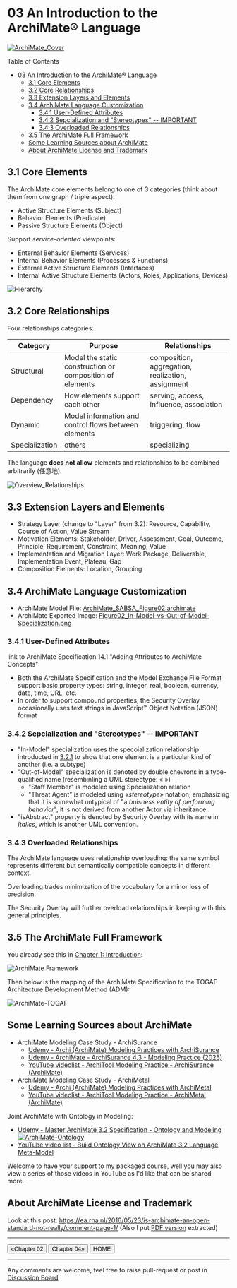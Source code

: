 # 03 An Introduction to the ArchiMate® Language

[![ArchiMate_Cover](./img/ArchiMate_Spec_Cover.png)](https://www.opengroup.org/archimate-forum/archimate-overview)

Table of Contents

- [03 An Introduction to the ArchiMate® Language](#03-an-introduction-to-the-archimate-language)
  - [3.1 Core Elements](#31-core-elements)
  - [3.2 Core Relationships](#32-core-relationships)
  - [3.3 Extension Layers and Elements](#33-extension-layers-and-elements)
  - [3.4 ArchiMate Language Customization](#34-archimate-language-customization)
    - [3.4.1 User-Defined Attributes](#341-user-defined-attributes)
    - [3.4.2 Sepcialization and "Stereotypes" -- IMPORTANT](#342-sepcialization-and-stereotypes----important)
    - [3.4.3 Overloaded Relationships](#343-overloaded-relationships)
  - [3.5 The ArchiMate Full Framework](#35-the-archimate-full-framework)
  - [Some Learning Sources about ArchiMate](#some-learning-sources-about-archimate)
  - [About ArchiMate License and Trademark](#about-archimate-license-and-trademark)

## 3.1 Core Elements

The ArchiMate core elements belong to one of 3 categories (think about them from one graph / triple aspect):

 - Active Structure Elements (Subject)
 - Behavior Elements (Predicate)
 - Passive Structure Elements (Object)

Support _service-oriented_ viewpoints:

- Enternal Behavior Elements (Services)
- Internal Behavior Elements (Processes & Functions)
- External Active Structure Elements (Interfaces)
- Internal Active Structure Elements (Actors, Roles, Applications, Devices)

![Hierarchy](./img/Hierarchy_of_Behavior_and_Structure_Elements.png)

## 3.2 Core Relationships

Four relationships categories:

| Category | Purpose | Relationships |
| --- | --- | --- |
| Structural | Model the static construction or composition of elements | composition, aggregation, realization, assignment |
| Dependency | How elements support each other | serving, access, influence, association |
| Dynamic | Model information and control flows between elements | triggering, flow |
| Specialization | others | specializing |

The language __does not allow__ elements and relationships to be combined arbitrarily (任意地).

![Overview_Relationships](./img/Overview_of_Relationships.png)

## 3.3 Extension Layers and Elements

- Strategy Layer (change to "Layer" from 3.2): Resource, Capability, Course of Action, Value Stream
- Motivation Elements: Stakeholder, Driver, Assessment, Goal, Outcome, Principle, Requirement, Constraint, Meaning, Value
- Implementation and Migration Layer: Work Package, Deliverable, Implementation Event, Plateau, Gap
- Composition Elements: Location, Grouping

## 3.4 ArchiMate Language Customization

- ArchiMate Model File: [ArchiMate_SABSA_Figure02.archimate](./ArchiMate_SABSA_Figure02.archimate)
- ArchiMate Exported Image: [Figure02_In-Model-vs-Out-of-Model-Specialization.png](./Figure02_In-Model-vs-Out-of-Model-Specialization.png)

### 3.4.1 User-Defined Attributes

link to ArchiMate Specification 14.1 "Adding Attributes to ArchiMate Concepts"
- Both the ArchiMate Specification and the Model Exchange File Format support basic property types: string, integer, real, boolean, currency, date, time, URL, etc.
- In order to support compound properties, the Security Overlay occasionally uses text strings in JavaScript™ Object Notation (JSON) format

### 3.4.2 Sepcialization and "Stereotypes" -- IMPORTANT

- "In-Model" specialization uses the specoialization relationship introducted in [3.2.1](#32-core-relationships) to show that one element is a particular kind of another (i.e. a subtype)
- "Out-of-Model" specialization is denoted by double chevrons in a type-qualified name (resembinling a UML stereotype: « »)
  - "Staff Member" is modeled using Specialization relation
  - "Threat Agent" is modeled using «_stereotype_» notation, emphasizing that it is somewhat untypical of "a _buisness entity of performing behavior_", it is not derived from another Actor via inheritance.
- "isAbstract" property is denoted by Security Overlay with its name in _Italics_, which is another UML convention.

### 3.4.3 Overloaded Relationships

The ArchiMate language uses relationship overloading: the same symbol represents different but semantically compatible concepts in different context.

Overloading trades minimization of the vocabulary for a minor loss of precision.

The Security Overlay will further overload relationships in keeping with this general principles.

## 3.5 The ArchiMate Full Framework

You already see this in [Chapter 1: Introduction](../01_Introduction/README.md):

![ArchiMate Framework](../01_Introduction/img/fig-ArchiMate-Full-Framework.png)

Then below is the mapping of the ArchiMate Specification to the TOGAF Architecture Development Method (ADM):

![ArchiMate-TOGAF](./img/ArchiMate-TOGAF.png)

## Some Learning Sources about ArchiMate

- ArchiMate Modeling Case Study - ArchiSurance
  - [Udemy - Archi (ArchiMate) Modeling Practices with ArchiSurance](https://www.udemy.com/course/archi-archimate-modeling-practices-with-archisurance/)
  - [Udemy - ArchiMate - ArchiSurance 4.3 - Modeling Practice (2025)](https://www.udemy.com/course/archimate-archisurance-modeling-practice-2025/)
  - [YouTube videolist - ArchiTool Modeling Practice - ArchiSurance (ArchiMate)](https://www.youtube.com/playlist?list=PL6DEHvciXKeXj1IlGBRB0KMaSv5Xt38uk)
- ArchiMate Modeling Case Study - ArchiMetal
  - [Udemy - Archi (ArchiMate) Modeling Practices with ArchiMetal](https://www.udemy.com/course/archi-archimate-modeling-practices-with-archimetal/)
  - [YouTube videolist - ArchiTool Modeling Practice - ArchiMetal (ArchiMate)](https://studio.youtube.com/playlist/PL6DEHvciXKeW_08V5guF_LIaxTOnx5b-s/edit)

Joint ArchiMate with Ontology in Modeling:

- [Udemy - Master ArchiMate 3.2 Specification - Ontology and Modeling](https://www.udemy.com/course/build-ontology-view-with-learning-archimate/?referralCode=6A3B23ADD67551B38D2B)
  [![ArchiMate-Ontology](./img/Master-ArchiMate-Specification-with-Ontology.png)](https://www.udemy.com/course/build-ontology-view-with-learning-archimate/?referralCode=6A3B23ADD67551B38D2B)
- [YouTube video list - Build Ontology View on ArchiMate 3.2 Language Meta-Model](https://studio.youtube.com/playlist/PL6DEHvciXKeUWWe--FiiSIyga0vt3kBpI/edit)

Welcome to have your support to my packaged course, well you may also view a series of those videos in YouTube as I'd like that can be shared more.

## About ArchiMate License and Trademark

Look at this post: https://ea.rna.nl/2016/05/23/is-archimate-an-open-standard-not-really/comment-page-1/ (Also I put [PDF version](./Is_ArchiMate_an_Open_Standard_Not_really.pdf) extracted)

---

[<button type="button">«Chapter 02</button>](../02_Rationale_of_Alignment/README.md) [<button type="button">Chapter 04»</button>](../04_Align_SABSA_and_ArchiMate_Framework/README.md) [<button type="button">HOME</button>](../README.md)

---

Any comments are welcome, feel free to raise pull-request or post in [Discussion Board](https://github.com/yasenstar/ArchiMate_SABSA/discussions)